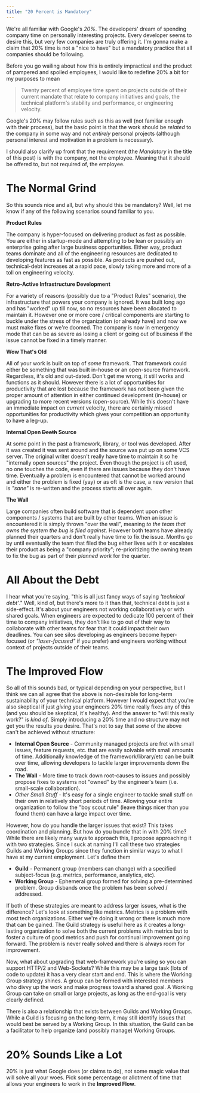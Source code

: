 ```yaml
---
title: "20 Percent is Mandatory"
---
```


We're all familiar with Google's _20%_. The developers' dream of spending company time on personally
interesting projects. Every developer seems to desire this, but very few companies are truly offering
it. I'm gonna make a claim that 20% time is not a "nice to have" but a mandatory practice that all
companies should be following.

Before you go wailing about how this is entirely impractical and the product of pampered and spoiled employees,
I would like to redefine 20% a bit for my purposes to mean

> Twenty percent of employee time spent on projects outside of their current mandate that relate
> to company initiatives and goals, the technical platform's stability and performance, or engineering
> velocity.

Google's 20% may follow rules such as this as well (not familiar enough with their process), but the basic
point is that the work should be _related_ to the company in some way and not _entirely_ personal projects
(although personal interest and motivation in a problem is necessary).

I should also clarify up front that the requirement (the _Mandatory_ in the title of this post) is with the
company, not the employee. Meaning that it should be offered to, but not required of, the employee.

# The Normal Grind

So this sounds nice and all, but why should this be mandatory? Well, let me know if any of the following
scenarios sound familiar to you.

__Product Rules__

The company is hyper-focused on delivering product as fast as possible. You are either in startup-mode and
attempting to be lean or possibly an enterprise going after large business opportunities. Either way, product
teams dominate and all of the engineering resources are dedicated to developing features as fast as possible.
As products are pushed out, technical-debt increases at a rapid pace, slowly taking more and more of a toll
on engineering velocity.

__Retro-Active Infrastructure Development__

For a variety of reasons (possibly due to a "Product Rules" scenario), the infrastructure that powers your
company is ignored. It was built long ago and has "worked" up till now, so no resources have been allocated
to maintain it. However one or more core / critical components are starting to buckle under the stress of the
organization (or already have) and now we must make fixes or we're doomed. The company is now in emergency
mode that can be as severe as losing a client or going out of business if the issue cannot be fixed
in a timely manner.

__Wow That's Old__

All of your work is built on top of _some_ framework. That framework could either be something that was built
in-house or an open-source framework. Regardless, it's old and out-dated. Don't get me wrong, it still works and
functions as it should. However there is a lot of opportunities for productivity that are lost because the
framework has not been given the proper amount of attention in either continued development (in-house) or upgrading
to more recent versions (open-source). While this doesn't have an immediate impact on _current_ velocity, there
are certainly missed opportunities for productivity which gives your competition an opportunity to have a leg-up.

<b>Internal Open <span style="text-decoration:line-through;">Death</span> Source</b>

At some point in the past a framework, library, or tool was developed. After it was created it was sent around
and the source was put up on some VCS server. The original writer doesn't really have time to maintain it so he
"internally open sources" the project. Even though the project is oft used, no one touches the code, even if
there are issues because they don't have time. Eventually a problem is encountered that cannot be worked around
and either the problem is fixed (yay) or as oft is the case, a new version that is _"sane"_ is re-written and the
process starts all over again.

__The Wall__

Large companies often build software that is dependent upon other components / systems that are built by other
teams. When an issue is encountered it is simply thrown "over the wall", meaning _to the team that owns the
system the bug is filed against_. However both teams have already planned their quarters and don't really have
time to fix the issue. Months go by until eventually the team that filed the bug either lives with it or
escalates their product as being a "company priority"; re-prioritizing the owning team to fix the bug as part
of their _planned work_ for the quarter.

# All About the Debt

I hear what you're saying, "this is all just fancy ways of saying _'technical debt'_." Well, kind of, but there's
more to it than that, technical debt is just a side-effect. It's about your engineers not working collaboratively
or with shared goals. When engineers are expected to dedicate 100 percent of their time to company initiatives,
they don't like to go out of their way to collaborate with other teams for fear that it could impact their own
deadlines. You can see silos developing as engineers become hyper-focused (or _"laser-focused"_ if you prefer) and
engineers working without context of projects outside of their teams.

# The Improved Flow

So all of this sounds bad, or typical depending on your perspective, but I think we can all agree that the above
is non-desirable for long-term sustainability of your technical platform. However I would expect that you're also
skeptical if just _giving_ your engineers 20% time really fixes any of this (and you should be skeptical, it's 
healthy). And the answer to "will this really work?" is _kind of_. Simply introducing a 20% time and no structure
may not get you the results you desire. That's not to say that _some_ of the above can't be achieved without structure:

+ __Internal Open Source__ - Community managed projects are fret with small issues, feature requests, etc. that are
                             easily solvable with small amounts of time. Additionally knowledge of the
                             framework/library/etc can be built over time, allowing developers to tackle larger
                             improvements down the road.
+ __The Wall__             - More time to track down root-causes to issues and possibly propose fixes to systems
                             not "owned" by the engineer's team (i.e. small-scale collaboration).
+ _Other Small Stuff_      - It's easy for a single engineer to tackle small stuff on their own in relatively short
                             periods of time. Allowing your entire organization to follow the "boy scout rule" (leave
                             things nicer than you found them) can have a large impact over time.

However, how do you handle the larger issues that exist? This takes coordination and planning. But how do you
bundle that in with 20% time? While there are likely many ways to approach this, I propose approaching it with
two strategies. Since I suck at naming I'll call these two strategies Guilds and Working Groups since they function
in similar ways to what I have at my current employment. Let's define them

+ __Guild__         - Permanent group (members can change) with a specified subject-focus (e.g. metrics, performance,
                      analytics, etc).
+ __Working Group__ - Ephemeral group formed for solving a pre-determined problem. Group disbands once the problem
                      has been solved / addressed.

If both of these strategies are meant to address larger issues, what is the difference? Let's look at something like
metrics. Metrics is a problem with most tech organizations. Either we're doing it wrong or there is much more that
can be gained. The Guild strategy is useful here as it creates a long-lasting organization to solve both the
current problems with metrics but to foster a culture of good metrics and push for continual improvement going
forward. The problem is never really solved and there is always room for improvement.

Now, what about upgrading that web-framework you're using so you can support HTTP/2 and Web-Sockets? While this
may be a large task (lots of code to update) it has a very clear start and end. This is where the Working Group
strategy shines. A group can be formed with interested members who divvy up the work and make progress toward
a shared goal. A Working Group can take on small or large projects, as long as the end-goal is very clearly
defined.

There is also a relationship that exists between Guilds and Working Groups. While a Guild is focusing on the long-term,
it may still identify issues that would best be served by a Working Group. In this situation, the Guild can be
a facilitator to help organize (and possibly manage) Working Groups.

# 20% Sounds Like a Lot

20% is just what Google does (or claims to do), not some magic value that will solve all your woes. Pick some
percentage or allotment of time that allows your engineers to work in the __Improved Flow__.
